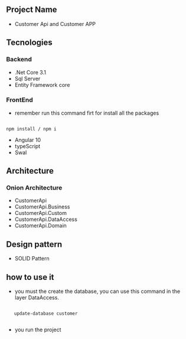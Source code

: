 
## Project Name
- Customer Api and Customer APP

## Tecnologies
 
 ### Backend
 
 - .Net Core 3.1
 - Sql Server
 - Entity Framework core
 
 ### FrontEnd
 
  * remember run this command firt for install all the packages

````

npm install / npm i

````
 - Angular 10
 - typeScript
 - Swal

## Architecture

### Onion Architecture

 - CustomerApi
 - CustomerApi.Business
 - CustomerApi.Custom
 - CustomerApi.DataAccess
 - CustomerApi.Domain

## Design pattern

- SOLID Pattern

## how to use it

- you must the create the database, you can use this command in the layer DataAccess.

 ````
 
    update-database customer  
    
  ````
  
  - you run the project


 
